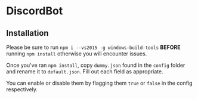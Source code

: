 # DiscordBot

Installation
------------

Please be sure to run `npm i --vs2015 -g windows-build-tools` **BEFORE** running `npm install` otherwise you will encounter issues.

Once you've ran `npm install`, copy `dummy.json` found in the `config` folder and rename it to `default.json`. Fill out each field as appropriate.

You can enable or disable them by flagging them `true` or `false` in the config respectively.


